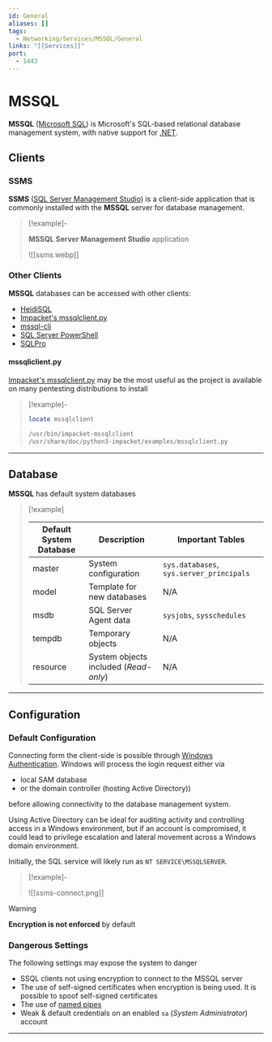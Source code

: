 ```yaml
---
id: General
aliases: []
tags:
  - Networking/Services/MSSQL/General
links: "[[Services]]"
port:
  - 1443
---
```


# MSSQL

**MSSQL** ([Microsoft SQL](https://www.microsoft.com/en-us/sql-server/sql-server-2019))
is Microsoft's SQL-based relational database management system, with native
support for [.NET](https://en.wikipedia.org/wiki/.NET_Framework).

<!-- Clients {{{-->
## Clients

### SSMS

**SSMS** ([SQL Server Management Studio](https://learn.microsoft.com/en-us/ssms/install/install?view=sql-server-ver15))
is a client-side application that is commonly installed with the **MSSQL**
server for database management.

<!-- Example {{{-->
> [!example]-
>
> **MSSQL Server Management Studio** application
>
> ![[ssms.webp]]
<!-- }}} -->

### Other Clients

**MSSQL** databases can be accessed with other clients:

- [HeidiSQL](https://www.heidisql.com/)
- [Impacket's mssqlclient.py](https://github.com/fortra/impacket/blob/master/examples/mssqlclient.py)
- [mssql-cli](https://learn.microsoft.com/en-us/sql/tools/mssql-cli?view=sql-server-ver15)
- [SQL Server PowerShell](https://learn.microsoft.com/en-us/powershell/sql-server/sql-server-powershell?view=sqlserver-ps&viewFallbackFrom=sql-server-ver15)
- [SQLPro](https://www.macsqlclient.com/)

#### mssqliclient.py

[Impacket's mssqlclient.py](https://github.com/fortra/impacket/blob/master/examples/mssqlclient.py)
may be the most useful as the project is available on many pentesting
distributions to install

<!-- Example {{{-->
> [!example]-
>
>```sh
>locate mssqlclient
>```
>```sh
>/usr/bin/impacket-mssqlclient
>/usr/share/doc/python3-impacket/examples/mssqlclient.py
>```
<!-- }}} -->

___

<!-- }}} -->

<!-- Database {{{-->
## Database

**MSSQL** has default system databases

<!-- Example {{{-->
> [!example]
>
> | Default System Database | Description | Important Tables |
> | ----------------------- | ----------- | ---------------- |
> | master                  | System configuration | `sys.databases`, `sys.server_principals` |
> | model                   | Template for new databases | N/A |
> | msdb                    | SQL Server Agent data | `sysjobs`, `sysschedules` |
> | tempdb                  | Temporary objects | N/A |
> | resource                | System objects included (*Read-only*) | N/A |
<!-- }}} -->

___

<!-- }}} -->

<!-- Configuration {{{-->
## Configuration

<!-- Default Configuration {{{-->
### Default Configuration

Connecting form the client-side is possible through [Windows Authentication](https://learn.microsoft.com/en-us/windows-server/security/windows-authentication/windows-authentication-overview).
Windows will process the login request either via

- local SAM database
- or the domain controller (hosting Active Directory))

before allowing connectivity to the database management system.

Using Active Directory can be ideal for auditing activity and controlling access
in a Windows environment, but if an account is compromised, it could lead to
privilege escalation and lateral movement across a Windows domain environment.

Initially, the SQL service will likely run as `NT SERVICE\MSSQLSERVER`.

> [!example]-
>
> ![[ssms-connect.png]]

> [!warning]
>
> **Encryption is not enforced** by default

<!-- }}} -->

<!-- Dangerous Settings {{{-->
### Dangerous Settings

The following settings may expose the system to danger

- SSQL clients not using encryption to connect to the MSSQL server
- The use of self-signed certificates when encryption is being used.
  It is possible to spoof self-signed certificates
- The use of [named pipes](https://learn.microsoft.com/en-us/sql/tools/configuration-manager/named-pipes-properties?view=sql-server-ver15)
- Weak & default credentials on an enabled `sa` (*System Administrator*) account

<!-- }}} -->

___

<!-- }}} -->
